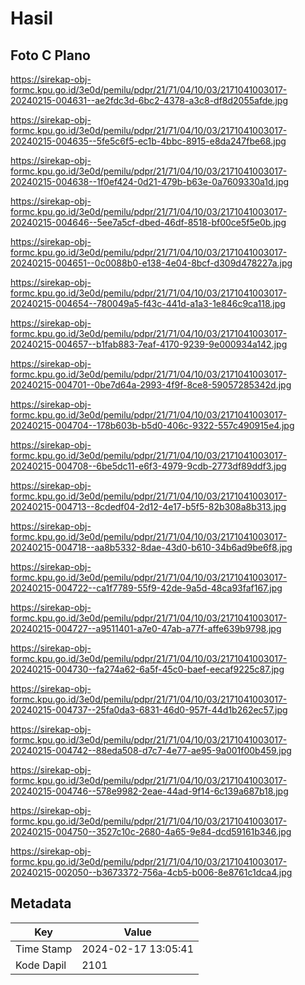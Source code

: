 # Hasil

## Foto C Plano

https://sirekap-obj-formc.kpu.go.id/3e0d/pemilu/pdpr/21/71/04/10/03/2171041003017-20240215-004631--ae2fdc3d-6bc2-4378-a3c8-df8d2055afde.jpg

https://sirekap-obj-formc.kpu.go.id/3e0d/pemilu/pdpr/21/71/04/10/03/2171041003017-20240215-004635--5fe5c6f5-ec1b-4bbc-8915-e8da247fbe68.jpg

https://sirekap-obj-formc.kpu.go.id/3e0d/pemilu/pdpr/21/71/04/10/03/2171041003017-20240215-004638--1f0ef424-0d21-479b-b63e-0a7609330a1d.jpg

https://sirekap-obj-formc.kpu.go.id/3e0d/pemilu/pdpr/21/71/04/10/03/2171041003017-20240215-004646--5ee7a5cf-dbed-46df-8518-bf00ce5f5e0b.jpg

https://sirekap-obj-formc.kpu.go.id/3e0d/pemilu/pdpr/21/71/04/10/03/2171041003017-20240215-004651--0c0088b0-e138-4e04-8bcf-d309d478227a.jpg

https://sirekap-obj-formc.kpu.go.id/3e0d/pemilu/pdpr/21/71/04/10/03/2171041003017-20240215-004654--780049a5-f43c-441d-a1a3-1e846c9ca118.jpg

https://sirekap-obj-formc.kpu.go.id/3e0d/pemilu/pdpr/21/71/04/10/03/2171041003017-20240215-004657--b1fab883-7eaf-4170-9239-9e000934a142.jpg

https://sirekap-obj-formc.kpu.go.id/3e0d/pemilu/pdpr/21/71/04/10/03/2171041003017-20240215-004701--0be7d64a-2993-4f9f-8ce8-59057285342d.jpg

https://sirekap-obj-formc.kpu.go.id/3e0d/pemilu/pdpr/21/71/04/10/03/2171041003017-20240215-004704--178b603b-b5d0-406c-9322-557c490915e4.jpg

https://sirekap-obj-formc.kpu.go.id/3e0d/pemilu/pdpr/21/71/04/10/03/2171041003017-20240215-004708--6be5dc11-e6f3-4979-9cdb-2773df89ddf3.jpg

https://sirekap-obj-formc.kpu.go.id/3e0d/pemilu/pdpr/21/71/04/10/03/2171041003017-20240215-004713--8cdedf04-2d12-4e17-b5f5-82b308a8b313.jpg

https://sirekap-obj-formc.kpu.go.id/3e0d/pemilu/pdpr/21/71/04/10/03/2171041003017-20240215-004718--aa8b5332-8dae-43d0-b610-34b6ad9be6f8.jpg

https://sirekap-obj-formc.kpu.go.id/3e0d/pemilu/pdpr/21/71/04/10/03/2171041003017-20240215-004722--ca1f7789-55f9-42de-9a5d-48ca93faf167.jpg

https://sirekap-obj-formc.kpu.go.id/3e0d/pemilu/pdpr/21/71/04/10/03/2171041003017-20240215-004727--a9511401-a7e0-47ab-a77f-affe639b9798.jpg

https://sirekap-obj-formc.kpu.go.id/3e0d/pemilu/pdpr/21/71/04/10/03/2171041003017-20240215-004730--fa274a62-6a5f-45c0-baef-eecaf9225c87.jpg

https://sirekap-obj-formc.kpu.go.id/3e0d/pemilu/pdpr/21/71/04/10/03/2171041003017-20240215-004737--25fa0da3-6831-46d0-957f-44d1b262ec57.jpg

https://sirekap-obj-formc.kpu.go.id/3e0d/pemilu/pdpr/21/71/04/10/03/2171041003017-20240215-004742--88eda508-d7c7-4e77-ae95-9a001f00b459.jpg

https://sirekap-obj-formc.kpu.go.id/3e0d/pemilu/pdpr/21/71/04/10/03/2171041003017-20240215-004746--578e9982-2eae-44ad-9f14-6c139a687b18.jpg

https://sirekap-obj-formc.kpu.go.id/3e0d/pemilu/pdpr/21/71/04/10/03/2171041003017-20240215-004750--3527c10c-2680-4a65-9e84-dcd59161b346.jpg

https://sirekap-obj-formc.kpu.go.id/3e0d/pemilu/pdpr/21/71/04/10/03/2171041003017-20240215-002050--b3673372-756a-4cb5-b006-8e8761c1dca4.jpg


## Metadata

| Key        | Value               |
| ---------- | ------------------- |
| Time Stamp | 2024-02-17 13:05:41 |
| Kode Dapil | 2101                |



